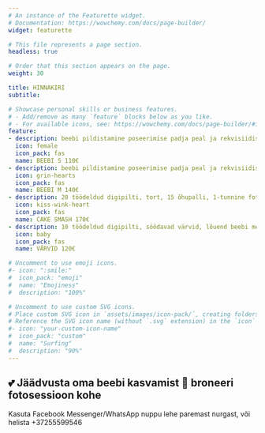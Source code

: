 ```yaml
---
# An instance of the Featurette widget.
# Documentation: https://wowchemy.com/docs/page-builder/
widget: featurette

# This file represents a page section.
headless: true

# Order that this section appears on the page.
weight: 30

title: HINNAKIRI
subtitle:

# Showcase personal skills or business features.
# - Add/remove as many `feature` blocks below as you like.
# - For available icons, see: https://wowchemy.com/docs/page-builder/#icons
feature:
- description: beebi pildistamine poseerimise padja peal ja rekvisiidis, 10 töödeldud digi- ja paberpilti 10x15cm, 1-tunnine fotosessioon stuudios, lisapildi töötlus 5€/pilt.
  icon: female
  icon_pack: fas
  name: BEEBI S 110€
- description: beebi pildistamine poseerimise padja peal ja rekvisiidis, ühine perepilt ja ka pildid emme-issiga ja õdede-vendadega, 15 töödeldud digi- ja paberpilti 10x15cm, 1-tunnine fotosessioon stuudios, lisapildi töötlus 5€/pilt.
  icon: grin-hearts
  icon_pack: fas
  name: BEEBI M 140€
- description: 20 töödeldud digipilti, tort, 15 õhupalli, 1-tunnine fotosessioon stuudios, lisapildi töötlus 5€/pilt.
  icon: kiss-wink-heart
  icon_pack: fas
  name: CAKE SMASH 170€
- description: 10 töödeldud digipilti, söödavad värvid, lõuend beebi meistriteosega, 40-minutiline fotosessioon stuudios, lisapildi töötlus 5€/pilt.
  icon: baby
  icon_pack: fas
  name: VÄRVID 120€

# Uncomment to use emoji icons.
#- icon: ":smile:"
#  icon_pack: "emoji"
#  name: "Emojiness"
#  description: "100%"  

# Uncomment to use custom SVG icons.
# Place custom SVG icon in `assets/images/icon-pack/`, creating folders if necessary.
# Reference the SVG icon name (without `.svg` extension) in the `icon` field.
#- icon: "your-custom-icon-name"
#  icon_pack: "custom"
#  name: "Surfing"
#  description: "90%"
---
```

## 💕 Jäädvusta oma beebi kasvamist 👶 broneeri fotosessioon kohe
Kasuta Facebook Messenger/WhatsApp nuppu lehe paremast nurgast, või helista +37255599546